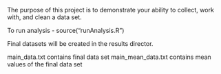 The purpose of this project is to demonstrate your ability to collect, work with, and clean a data set.

To run analysis -
source(“runAnalysis.R”)

Final datasets will be created in the results director.

main_data.txt contains final data set
main_mean_data.txt contains mean values of the final data set
